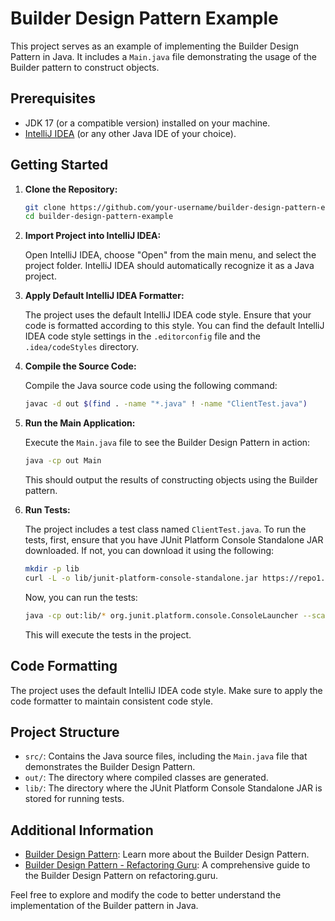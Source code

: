 # Builder Design Pattern Example

This project serves as an example of implementing the Builder Design Pattern in Java. It includes a `Main.java` file demonstrating the usage of the Builder pattern to construct objects.

## Prerequisites

- JDK 17 (or a compatible version) installed on your machine.
- [IntelliJ IDEA](https://www.jetbrains.com/idea/) (or any other Java IDE of your choice).

## Getting Started

1. **Clone the Repository:**

    ```bash
    git clone https://github.com/your-username/builder-design-pattern-example.git
    cd builder-design-pattern-example
    ```

2. **Import Project into IntelliJ IDEA:**

    Open IntelliJ IDEA, choose "Open" from the main menu, and select the project folder. IntelliJ IDEA should automatically recognize it as a Java project.

3. **Apply Default IntelliJ IDEA Formatter:**

    The project uses the default IntelliJ IDEA code style. Ensure that your code is formatted according to this style. You can find the default IntelliJ IDEA code style settings in the `.editorconfig` file and the `.idea/codeStyles` directory.

4. **Compile the Source Code:**

    Compile the Java source code using the following command:

    ```bash
    javac -d out $(find . -name "*.java" ! -name "ClientTest.java")
    ```

5. **Run the Main Application:**

    Execute the `Main.java` file to see the Builder Design Pattern in action:

    ```bash
    java -cp out Main
    ```

    This should output the results of constructing objects using the Builder pattern.

6. **Run Tests:**

    The project includes a test class named `ClientTest.java`. To run the tests, first, ensure that you have JUnit Platform Console Standalone JAR downloaded. If not, you can download it using the following:

    ```bash
    mkdir -p lib
    curl -L -o lib/junit-platform-console-standalone.jar https://repo1.maven.org/maven2/org/junit/platform/junit-platform-console-standalone/1.7.2/junit-platform-console-standalone-1.7.2.jar
    ```

    Now, you can run the tests:

    ```bash
    java -cp out:lib/* org.junit.platform.console.ConsoleLauncher --scan-classpath
    ```

    This will execute the tests in the project.

## Code Formatting

The project uses the default IntelliJ IDEA code style. Make sure to apply the code formatter to maintain consistent code style.

## Project Structure

- `src/`: Contains the Java source files, including the `Main.java` file that demonstrates the Builder Design Pattern.
- `out/`: The directory where compiled classes are generated.
- `lib/`: The directory where the JUnit Platform Console Standalone JAR is stored for running tests.

## Additional Information

- [Builder Design Pattern](https://en.wikipedia.org/wiki/Builder_pattern): Learn more about the Builder Design Pattern.
- [Builder Design Pattern - Refactoring Guru](https://refactoring.guru/design-patterns/builder): A comprehensive guide to the Builder Design Pattern on refactoring.guru.

Feel free to explore and modify the code to better understand the implementation of the Builder pattern in Java.
